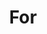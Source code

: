 ---
title: For
hidden: true
_build:
  render: never
cascade:
  _build:
    render: always
    list: never
    publishResources: true
---